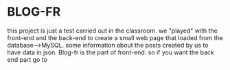 # BLOG-FR
this project is just a test carried out in the classroom. we "played" with the front-end and the back-end to create a small web page that loaded from the database-->MySQL.
some information about the posts created by us to have data in json.
Blog-fr is the part of front-end. so if you want the back end part go to
